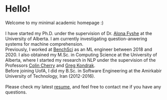 # Hello!
Welcome to my minimal academic homepage :)
<br> <br>
I have started my Ph.D. under the supervision of Dr. [Alona Fyshe](https://webdocs.cs.ualberta.ca/~alona/) at the University of Alberta.
I am currently investigating question-anwering systems for machine comprehension.
<br>
Previously, I worked at [BenchSci](https://www.benchsci.com/) as an ML engineer between 2018 and 2020.
I also obtained my M.Sc. in Computing Science at the University of Alberta, where I started my
research in NLP under the supervision of the Professors [Colin Cherry](https://sites.google.com/site/colinacherry/) and [Greg Kondrak](https://webdocs.cs.ualberta.ca/~kondrak/).
<br>
Before joining UofA, I did my B.Sc. in Software Engineering at the Amirkabir University of Technology, Iran (2012-2016).
<br> <br>
Please check my latest [resume](./resume.pdf), and feel free to contact me if you have any questions.
